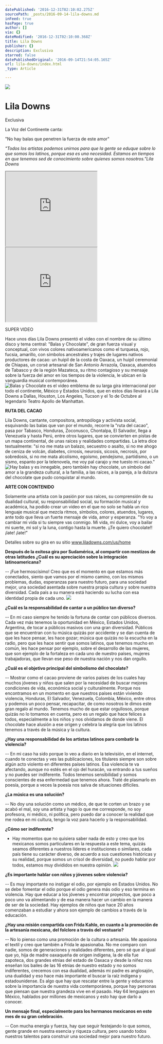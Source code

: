```yaml
---
datePublished: '2016-12-31T02:10:02.275Z'
sourcePath: _posts/2016-09-14-lila-downs.md
inFeed: true
hasPage: true
author: []
via: {}
dateModified: '2016-12-31T02:10:00.368Z'
title: Lila Downs
publisher: {}
description: Exclusiva
starred: false
datePublishedOriginal: '2016-09-14T21:54:05.165Z'
url: lila-downs/index.html
_type: Article

---
```

![](https://the-grid-user-content.s3-us-west-2.amazonaws.com/2dbab6b6-8b5b-46ff-91d8-5f9e5478f880.jpg)

# Lila Downs

Exclusiva

La Voz del Continente canta:

"No hay balas que penetren la fuerza de este amor"

_"Todos los artistas podemos unirnos para que la gente se eduque sobre lo que somos los latinos, porque esa es una necesidad. Estamos en tiempos en que tenemos sed de conocimiento sobre quienes somos nosotros."Lila Downs_

<iframe src="https://the-grid.github.io/ed-userhtml/?g=eJwlzTsOwjAMANCdU0Q-QA0qBQk1nbuwMLI1iUsiJTXkI4vbg-AC741hzUsiJcFVr2E47UF5Cg9fNfSHAVTJVoOv9VkuiCLSvbnVZqiznJCSIYd0nm_8Ene9H0H9OMPZUdbwxZYYWdYWY7GZaJtG_I_T7gPzOinZ" height="244" style=""></iframe>

<iframe src="https://the-grid.github.io/ed-userhtml/?g=eJzLKCkpKLbS16_MLy0p1UtK1U819wjKLyxP8Y0yAQCVmwoC" height="244" style=""></iframe>

SUPER VIDEO

Hace unos días Lila Downs presentó el video con el nombre de su último disco y tema central: "Balas y Chocolate", de gran fuerza visual y conceptual, con vivos colores nativoamericanos como el turquesa, rojo, fucsia, amarillo, con símbolos ancestrales y trajes de lugares nativos productores de cacao: un huipil de la costa de Oaxaca, un huipil ceremonial de Chiapas, un corsé artesanal de San Antonio Arrazola, Oaxaca, atuendos de Tabasco y de la región Mazateca, su ritmo contagioso y su mensaje sobre la fuerza del amor en los tiempos de la violencia, le ubican en la vanguardia musical contemporánea.
![Balas y Chocolate es el video emblema de su larga gira internacional por todo el continente, México y Estados Unidos, que en estos días llevará a Lila Downs a Dallas, Houston, Los Angeles, Tucson y el 1o de Octubre al legendario Teatro Apollo de Manhattan.](https://the-grid-user-content.s3-us-west-2.amazonaws.com/e69c840e-0b24-4f9e-8bcf-a578b456a3f6.jpg)

**RUTA DEL CACAO**

Lila Downs, cantante, compositora, antropóloga y activista social, esquivando las balas que van por el mundo, recorre la "ruta del cacao", pasa por Tabasco, Honduras, Zoconusco, Chontalpa, El Salvador, llega a Venezuela y hasta Perú, entre otros lugares, que se convierten en pistas de un mapa continental, de unas raíces y realidades compartidas. La letra dice textualmente: "si no me mata un balazo, secuestro o asalto, si no me ahogo de ceniza de volcán, diabetes, cirrosis, neurosis, sicosis, necrosis, por sobredosis, si no me mata alcolismo, egoísmo, pendejismo, partidismo, o un sismo, espanto por la telenovela, me voy pal carajo y me tuesto mi cacao."
![Hay balas y es innegable, pero también hay chocolate, un símbolo del amor a la grandeza cultural, a la familia, a las raíces, a la pareja, a la dulzura del chocolate que pudo conquistar al mundo. ](https://the-grid-user-content.s3-us-west-2.amazonaws.com/d9004511-002e-49e7-bb5b-02dfd7eeb11c.jpg)

**ARTE CON CONTENIDO**

Solamente una artista con la pasión por sus raíces, su comprensión de su dualidad cultural, su responsabilidad social, su formación musical y académica, ha podido crear un video en el que no solo se habla un rico lenguaje musical que mezcla ritmos, símbolos, colores, atuendos, lugares, ante todo que lleva un fuerte mensaje de vida, amor y esperanza. "Yo voy a cambiar mi vida si tu siempre vas conmigo. Mi vida, mi dulce, voy a bailar mi suerte, mi sol y la luna, contigo hasta la muerte. ¡¡Te quiero chocolate!! ¡late! ¡late!"

Detalles sobre su gira en su sitio www.liladowns.com/us/home

**Después de la exitosa gira por Sudamérica, al compartir con mestizos de otras latitudes ¿Cuál es su apreciación sobre la integración latinoamericana?**

-- ¡Fue hermoscísimo! Creo que es el momento en que estamos más conectados, siento que vamos por el mismo camino, con los mismos problemas, dudas, esperanzas para nuestro futuro, para una sociedad mejor, una sociedad asentada sobre nuestra propia cultura y sobre nuestra diversidad. Cada país a su manera está haciendo su lucha con esa identidad propia de cada uno.
![](https://the-grid-user-content.s3-us-west-2.amazonaws.com/bab0087d-bec9-4676-bdab-e1a25a4fce59.jpg)

**¿Cuál es la responsabilidad de cantar a un público tan diverso?**

-- En mi caso siempre he tenido la fortuna de contar con públicos diversos. Cada vez más tenemos la oportunidad en México, Estados Unidos, Argentina, de tocar a públicos masivos con una gran diversidad. Públicos que se encuentran con tu música quizás por accidente y se dan cuenta de que les hace pensar, les hace gozar; música que quizás no la escucha en la radio, pero que les hace sentir que somos latinos, que tenemos mucho en común, les hace pensar por ejemplo, sobre el desarrollo de las mujeres, que son ejemplo de la fortaleza en cada uno de nuestro países, mujeres trabajadoras, que llevan ese peso de nuestra nación y nos dan orgullo.

**¿Cuál es el objetivo principal del simbolismo del chocolate?**

-- Mostrar como el cacao proviene de varios países de los cuales hay muchos jóvenes y niños que salen por la necesidad de buscar mejores condiciones de vida, económica social y culturalmente. Porque nos encontramos en un momento en que nuestros países están viviendo violencia, Honduras, El Salvador, Venezuela, Colombia, México, entre otros y podemos un poco pensar, recapacitar, de como nosotros le dimos este gran regalo al mundo. Tenemos mucho de que estar orgullosos, porque quizás no lo tomamos en cuenta, pero es un regalo que hace felices a todos, especialmente a los niños y nos olvidamos de donde viene. El chocolate hace alusión a ese origen y celebra la alegría que los latinos tenemos a través de la música y la cultura.

**¿Hay una responsabilidad de los artistas latinos para combatir la violencia?**

-- En mi caso ha sido porque lo veo a diario en la televisión, en el internet, cuando te conectas y ves las publicaciones, los titulares siempre son sobre algún acto violento en diferentes países latinos. Esa violencia te va afectando, aunque no estés en el ojo del huracán, va entrando a tus sueños y no puedes ser indiferente. Todos tenemos sensibilidad y somos conscientes de esa enfermedad que tenemos ahora. Traté de plasmarlo en poesía, porque a veces la poesía nos salva de situaciones difíciles.

**¿La música es una solución?**

-- No doy una solución como un médico, de que te corten un brazo y se acabó el mal, soy una artista y hago lo que me corresponde, no soy profesora, ni médico, ni política, pero puedo dar a conocer la realidad que me rodea en mi cultura, tengo la voz para hacerlo y la responsabilidad.

**¿Cómo ser indiferente?**

- Hay momentos que no quisiera saber nada de esto y creo que los mexicanos somos particulares en la respuesta a este tema, quizás seamos diferentes a nuestros líderes e instituciones o similares, cada país tiene su carácter diverso, de acuerdo a sus cuestiones históricas y su realidad, porque somos un crisol de diversidad, no puedo hablar por todos, estamos muy divididos en nuestra opinión.
![](https://the-grid-user-content.s3-us-west-2.amazonaws.com/508b3c88-bef1-452f-8786-385d9614af40.jpg)

**¿Es importante hablar con niños y jóvenes sobre violencia?**

-- Es muy importante no instigar el odio, por ejemplo en Estados Unidos. No se debe fomentar el odio porque el odio genera más odio y eso termina en violencia. Hay que educar a los jóvenes y encontrar proyectos, que poco a poco uno va alimentando y de esa manera hacer un cambio en la manera de ser de la sociedad. Hay ejemplos de niños que hace 20 años comenzaban a estudiar y ahora son ejemplo de cambios a través de la educación.

**¿Hay una misión compartida con Frida Kahlo, en cuanto a la promoción de la artesanía mexicana, del folclore a través del vestuario?**

-- No lo pienso como una promoción de la cultura o artesanía. Me apasiona el textil y creo que también a Frida le apasionaba. No me comparo con nadie, somos de generaciones y realidades diferentes, pero sé que al igual que yo, hija de madre oaxaqueña de origen indígena, la de ella fue zapoteca, dos grandes etnias del estado de Oaxaca y desde la niñez nos enseñan los bailes de las 16 etnias de nuestro estado y no somos indiferentes, crecemos con esa dualidad, además mi padre es anglosajón, una dualidad y eso hace más importante el buscar la raíz indígena y estadounidense. Es algo que hay que rescatar entre la gente y educarnos sobre la importancia de nuestra vida contemporánea, porque hay personas que piensan que nuestra grandeza vive en el pasado. Hay 64 lenguajes en México, hablados por millones de mexicanos y esto hay que darlo a conocer.

**Un mensaje final, especialmente para los hermanos mexicanos en este mes de su gran celebración.**

-- Con mucha energía y fuerza, hay que seguir festejando lo que somos, gente grande en nuestra esencia y riqueza cultura, pero usando todos nuestros talentos para construir una sociedad mejor para nuestro futuro.